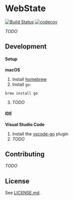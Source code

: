 # WebState

[![Build Status](https://travis-ci.org/Didstopia/go-webstate.svg?branch=master)](https://travis-ci.org/Didstopia/go-webstate)
[![codecov](https://codecov.io/gh/Didstopia/go-webstate/branch/master/graph/badge.svg)](https://codecov.io/gh/Didstopia/go-webstate)

_TODO_

## Development

#### Setup

**macOS**

1. Install [homebrew](https://brew.sh)
2. Install `go`:
```sh
brew install go
```
3. _TODO_

#### IDE

**Visual Studio Code**
1. Install the [vscode-go](https://marketplace.visualstudio.com/items/lukehoban.Go) 
plugin
2. _TODO_

## Contributing

_TODO_

## License

See [LICENSE.md](LICENSE.md).
